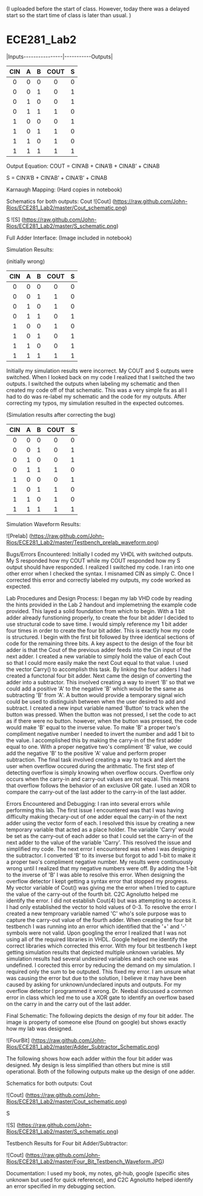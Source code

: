 (I uploaded before the start of class. However, today there was a delayed start so the start time of class is later than usual. )


ECE281_Lab2
===========
|Inputs----------------|-----------Outputs|

|CIN | A | B | COUT | S |
|:-:|:-:|:-:|:-:|:-:|
| 0 |	0	| 0 |	0	| 0 |
| 0	| 0	| 1	| 0	| 1 |
| 0	| 1	| 0	| 0	| 1 |
| 0	| 1	| 1	| 1	| 0 |
| 1	| 0	| 0	| 0	| 1 | 
| 1	| 0	| 1	| 1	| 0 |
| 1 | 1	| 0	| 1	| 0 |
| 1 | 1 | 1 | 1 | 1 |

Output Equation:
COUT = CIN’AB + CINA’B + CINAB’ + CINAB

S = CIN’A’B + CIN’AB’ + CINA’B’ + CINAB

Karnaugh Mapping:
(Hard copies in notebook)

Schematics for both outputs:
Cout
![Cout] (https://raw.github.com/John-Rios/ECE281_Lab2/master/Cout_schematic.png)

S
![S] (https://raw.github.com/John-Rios/ECE281_Lab2/master/S_schematic.png)

Full Adder Interface:
(Image included in notebook)

Simulation Results:

(initially wrong)

|CIN | A | B | COUT | S |
|:-:|:-:|:-:|:-:|:-:|
| 0 |	0	| 0 |	0	| 0 |
| 0	| 0	| 1	| 1	| 0 |
| 0	| 1	| 0	| 1	| 0 |
| 0	| 1	| 1	| 0	| 1 |
| 1	| 0	| 0	| 1	| 0 | 
| 1	| 0	| 1	| 0	| 1 |
| 1 | 1	| 0	| 0	| 1 |
| 1 | 1 | 1 | 1 | 1 |

Initially my simulation results were incorrect. My COUT and S outputs were switched. When I looked back on my code I realized that I switched the two outputs. I switched the outputs when labeling my schematic and then created my code off of that schematic. This was a very simple fix as all I had to do was re-label my schematic and the code for my outputs. After correcting my typos, my simulation resulted in the expected outcomes. 

(Simulation results after correcting the bug)

|CIN | A | B | COUT | S |
|:-:|:-:|:-:|:-:|:-:|
| 0 |	0	| 0 |	0	| 0 |
| 0	| 0	| 1	| 0	| 1 |
| 0	| 1	| 0	| 0	| 1 |
| 0	| 1	| 1	| 1	| 0 |
| 1	| 0	| 0	| 0	| 1 | 
| 1	| 0	| 1	| 1	| 0 |
| 1 | 1	| 0	| 1	| 0 |
| 1 | 1 | 1 | 1 | 1 |

Simulation Waveform Results:

![Prelab] (https://raw.github.com/John-Rios/ECE281_Lab2/master/Testbench_prelab_waveform.png)


Bugs/Errors Encountered:
	Initially I coded my VHDL with switched outputs. My S responded how my COUT while my COUT responded how my S output should have responded. I realized I switched my code. I ran into one other error when I checked the syntax. I misnamed CIN as simply C. Once I corrected this error and correctly labeled my outputs, my code worked as expected. 
	

Lab Procedures and Design Process:
	I began my lab VHD code by reading the hints provided in the Lab 2 handout and implemetning the example code provided. This layed a solid foundation from which to begin. With a 1 bit adder already funstioning properly, to create the four bit adder I decided to use structural code to save time. I would simply reference my 1 bit adder four times in order to create the four bit adder. This is exactly how my code is structured. I begin with the first bit followed by three identical sections of code for the remaining three bits. A key aspect to the design of the four bit adder is that the Cout of the previous adder feeds into the Cin input of the next adder. I created a new variable to simply hold the value of each Cout so that I could more easily make the next Cout equal to that value. I used the vector Carry() to accomplish this task. By linking the four adders I had created a functonal four bit adder.
	Next came the design of converting the adder into a subtractor. This involved creating a way to invert 'B' so that we could add a positive 'A' to the negative 'B' which would be the same as subtracting 'B' from 'A'. A button would provide a temporary signal wich could be used to distinguish between when the user desired to add and subtract. I created a new input variable named 'Button' to track when the button was pressed. When the button was not pressed, I set the code to act as if there were no button. however, when the button was pressed, the code would make 'B' equal to the inverse value. To make 'B' a proper two's compliment negative number I needed to invert the number and add 1 bit to the value. I accomplished this by making the carry-in of the first adder equal to one. With a proper negative two's compliment 'B' value, we could add the negative 'B' to the positive 'A' value and perform proper subtraction.
	The final task involved creating a way to track and alert the user when overflow occured during the arithmatic. The first step of detecting overflow is simply knowing when overflow occurs. Overflow only occurs when the carry-in and carry-out values are not equal. This means that overflow follows the behavior of an exclusive OR gate. I used an XOR to compare the carry-out of the last adder to the carry-in of the last adder. 
	
Errors Encountered and Debugging:
	I ran into several errors while performing this lab. The first issue I encountered was that I was having difficulty  making thecary-out of one adder equal the carry-in of the next adder using the vector form of each. I resolved this issue by creating a new temporary variable that acted as a place holder. The variable 'Carry' would be set as the carry-out of each adder so that I could set the carry-in of the next adder to the value of the variable 'Carry'. This resolved the issue and simplified my code.
	The next error I encountered was when I was designing the subtractor. I converted 'B' to its inverse but forgot to add 1-bit to make it a proper two's compliment negative number. My results were continuously wrong until I realized that my negative numbers were off. By adding the 1-bit to the inverse of 'B' I was able to resolve this error.
	When designing the overflow detector I kept getting a syntax error that stopped my progress. My vector variable of Cout() was giving me the error when I tried to capture the value of the carry-out of the fourth bit. C2C Agnolutto helped me identify the error. I did not establish Cout(4) but was attempting to access it. I had only established the vector to hold values of 0-3. To resolve the error I created a new temproary variable named 'C' who's sole purpose was to capture the carry-out value of the fourth adder.
	When creating the four bit testbench I was running into an error which identified that the '+' and '-' symbols were not valid. Upon googling the error I realized that I was not using all of the required libraries in VHDL. Google helped me identify the correct libraries which corrected this error.
	With my four bit testbench I kept getting simulation results that depicted multiple unknown variables. My simulation results had several undesired variables and each one was undefined. I corected this error by reducing the demand on my simulation. I required only the sum to be outputed. This fixed my error. I am unsure what was causing the error but due to the solution, I believe it may have been caused by asking for unknown/undeclared inputs and outputs. 
	For my overflow detector I programmed it wrong. Dr. Neebal discussed a common error in class which led me to use a XOR gate to identify an overflow based on the carry in and the carry out of the last adder. 
	

Final Schematic:
	The following depicts the design of my four bit adder. The image is property of someone else (found on google) but shows exactly how my lab was designed. 
	
![FourBit] (https://raw.github.com/John-Rios/ECE281_Lab2/master/Adder_Subtractor_Schematic.png)
	
The following shows how each adder within the four bit adder was designed. My design is less simplified than others but mine is still operational. Both of the following outputs make up the design of one adder.
	
Schematics for both outputs:
Cout

![Cout] (https://raw.github.com/John-Rios/ECE281_Lab2/master/Cout_schematic.png)

S

![S] (https://raw.github.com/John-Rios/ECE281_Lab2/master/S_schematic.png)

Testbench Results for Four bit Adder/Subtractor:

![Cout] (https://raw.github.com/John-Rios/ECE281_Lab2/master/Four_Bit_Testbench_Waveform.JPG)

Documentation:
	I used my book, my notes, git-hub, google (specific sites unknown but used for quick reference), and C2C Agnolutto helped identify an error specified in my debugging section. 
